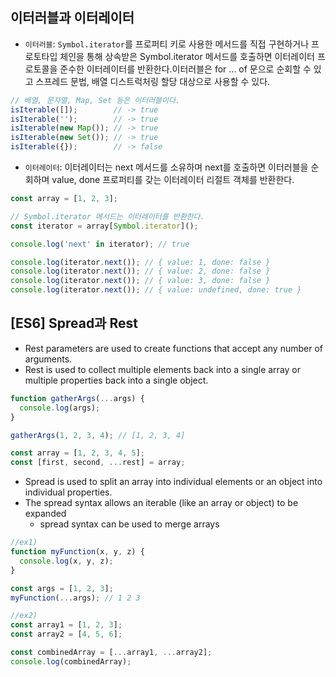 ## 이터러블과 이터레이터

- `이터러블`: `Symbol.iterator`를 프로퍼티 키로 사용한 메서드를 직접 구현하거나 프로토타입 체인을 통해 상속받은 Symbol.iterator 메서드를 호출하면 이터레이터 프로토콜을 준수한 이터레이터를 반환한다.이터러블은 for ... of 문으로 순회할 수 있고 스프레드 문법, 배열 디스트럭처링 할당 대상으로 사용할 수 있다.

```js
// 배열, 문자열, Map, Set 등은 이터러블이다.
isIterable([]);        // -> true
isIterable('');        // -> true
isIterable(new Map()); // -> true
isIterable(new Set()); // -> true
isIterable({});        // -> false
```

- `이터레이터`: 이터레이터는 next 메서드를 소유하며 next를 호출하면 이터러블을 순회하며 value, done 프로퍼티를 갖는 이터레이터 리절트 객체를 반환한다.
```js
const array = [1, 2, 3];

// Symbol.iterator 메서드는 이터레이터를 반환한다.
const iterator = array[Symbol.iterator]();

console.log('next' in iterator); // true

console.log(iterator.next()); // { value: 1, done: false }
console.log(iterator.next()); // { value: 2, done: false }
console.log(iterator.next()); // { value: 3, done: false }
console.log(iterator.next()); // { value: undefined, done: true }
```

## [ES6] Spread과 Rest 

- Rest parameters are used to create functions that accept any number of arguments.
- Rest is used to collect multiple elements back into a single array or multiple properties back into a single object.

```js
function gatherArgs(...args) {
  console.log(args);
}

gatherArgs(1, 2, 3, 4); // [1, 2, 3, 4]

const array = [1, 2, 3, 4, 5];
const [first, second, ...rest] = array;
```
- Spread is used to split an array into individual elements or an object into individual properties.
- The spread syntax allows an iterable (like an array or object) to be expanded
    - spread syntax can be used to merge arrays
```js
//ex1)
function myFunction(x, y, z) {
  console.log(x, y, z);
}

const args = [1, 2, 3];
myFunction(...args); // 1 2 3

//ex2)
const array1 = [1, 2, 3];
const array2 = [4, 5, 6];

const combinedArray = [...array1, ...array2]; 
console.log(combinedArray); 
```